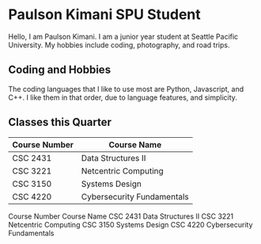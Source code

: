 # Paulson Kimani SPU Student
Hello, I am Paulson Kimani. I am a junior year student at Seattle Pacific University. My hobbies include coding, photography, and road trips.

## Coding and Hobbies
The coding languages that I like to use most are Python, Javascript, and C++. I like them in that order, due to language features, and simplicity.

## Classes this Quarter

| Course Number                 | Course Name                  |
|-------------------------------|------------------------------|
| CSC 2431                      | Data Structures II           |
| CSC 3221                      | Netcentric Computing         |
| CSC 3150                      | Systems Design               |
| CSC 4220                      | Cybersecurity Fundamentals   |

   <td>
       <th>Course Number</th>
        <th>Course Name</th>
       <tr>CSC 2431</tr>
        <tr>Data Structures II</tr>
        <tr>CSC 3221</tr>
        <tr>Netcentric Computing</tr>
        <tr>CSC 3150</tr>
        <tr>Systems Design</tr>
        <tr>CSC 4220</tr>
        <tr>Cybersecurity Fundamentals</tr>
   </td>
